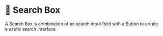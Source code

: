 # 🧬 Search Box

A Search Box is combination of an search input field with a Button to create a useful search interface.
